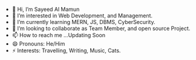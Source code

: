 - 👋 Hi, I’m Sayeed Al Mamun
- 👀 I’m interested in Web Development, and Management.
- 🌱 I’m currently learning MERN, JS, DBMS, CyberSecurity.
- 💞️ I’m looking to collaborate as Team Member, and open source Project.
- 📫 How to reach me ...Updating Soon
- 😄 Pronouns: He/Him
- ⚡ Interests: Travelling, Writing, Music, Cats.

<!---
almamun80git/almamun80git is a ✨ special ✨ repository because its `README.md` (this file) appears on your GitHub profile.
You can click the Preview link to take a look at your changes.
--->
